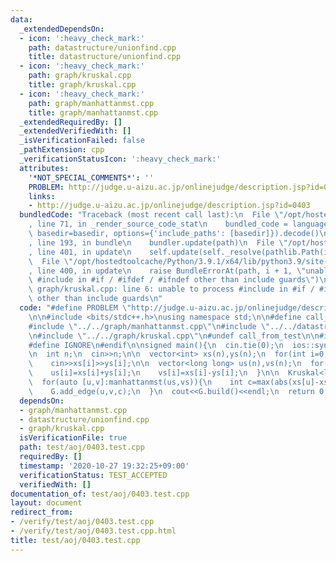 ```yaml
---
data:
  _extendedDependsOn:
  - icon: ':heavy_check_mark:'
    path: datastructure/unionfind.cpp
    title: datastructure/unionfind.cpp
  - icon: ':heavy_check_mark:'
    path: graph/kruskal.cpp
    title: graph/kruskal.cpp
  - icon: ':heavy_check_mark:'
    path: graph/manhattanmst.cpp
    title: graph/manhattanmst.cpp
  _extendedRequiredBy: []
  _extendedVerifiedWith: []
  _isVerificationFailed: false
  _pathExtension: cpp
  _verificationStatusIcon: ':heavy_check_mark:'
  attributes:
    '*NOT_SPECIAL_COMMENTS*': ''
    PROBLEM: http://judge.u-aizu.ac.jp/onlinejudge/description.jsp?id=0403
    links:
    - http://judge.u-aizu.ac.jp/onlinejudge/description.jsp?id=0403
  bundledCode: "Traceback (most recent call last):\n  File \"/opt/hostedtoolcache/Python/3.9.1/x64/lib/python3.9/site-packages/onlinejudge_verify/documentation/build.py\"\
    , line 71, in _render_source_code_stat\n    bundled_code = language.bundle(stat.path,\
    \ basedir=basedir, options={'include_paths': [basedir]}).decode()\n  File \"/opt/hostedtoolcache/Python/3.9.1/x64/lib/python3.9/site-packages/onlinejudge_verify/languages/cplusplus.py\"\
    , line 193, in bundle\n    bundler.update(path)\n  File \"/opt/hostedtoolcache/Python/3.9.1/x64/lib/python3.9/site-packages/onlinejudge_verify/languages/cplusplus_bundle.py\"\
    , line 401, in update\n    self.update(self._resolve(pathlib.Path(included), included_from=path))\n\
    \  File \"/opt/hostedtoolcache/Python/3.9.1/x64/lib/python3.9/site-packages/onlinejudge_verify/languages/cplusplus_bundle.py\"\
    , line 400, in update\n    raise BundleErrorAt(path, i + 1, \"unable to process\
    \ #include in #if / #ifdef / #ifndef other than include guards\")\nonlinejudge_verify.languages.cplusplus_bundle.BundleErrorAt:\
    \ graph/kruskal.cpp: line 6: unable to process #include in #if / #ifdef / #ifndef\
    \ other than include guards\n"
  code: "#define PROBLEM \"http://judge.u-aizu.ac.jp/onlinejudge/description.jsp?id=0403\"\
    \n\n#include <bits/stdc++.h>\nusing namespace std;\n\n#define call_from_test\n\
    #include \"../../graph/manhattanmst.cpp\"\n#include \"../../datastructure/unionfind.cpp\"\
    \n#include \"../../graph/kruskal.cpp\"\n#undef call_from_test\n\n#ifdef SANITIZE\n\
    #define IGNORE\n#endif\n\nsigned main(){\n  cin.tie(0);\n  ios::sync_with_stdio(0);\n\
    \n  int n;\n  cin>>n;\n\n  vector<int> xs(n),ys(n);\n  for(int i=0;i<n;i++)\n\
    \    cin>>xs[i]>>ys[i];\n\n  vector<long long> us(n),vs(n);\n  for(int i=0;i<n;i++){\n\
    \    us[i]=xs[i]+ys[i];\n    vs[i]=xs[i]-ys[i];\n  }\n\n  Kruskal<long long> G(n);\n\
    \  for(auto [u,v]:manhattanmst(us,vs)){\n    int c=max(abs(xs[u]-xs[v]),abs(ys[u]-ys[v]));\n\
    \    G.add_edge(u,v,c);\n  }\n  cout<<G.build()<<endl;\n  return 0;\n}\n"
  dependsOn:
  - graph/manhattanmst.cpp
  - datastructure/unionfind.cpp
  - graph/kruskal.cpp
  isVerificationFile: true
  path: test/aoj/0403.test.cpp
  requiredBy: []
  timestamp: '2020-10-27 19:32:25+09:00'
  verificationStatus: TEST_ACCEPTED
  verifiedWith: []
documentation_of: test/aoj/0403.test.cpp
layout: document
redirect_from:
- /verify/test/aoj/0403.test.cpp
- /verify/test/aoj/0403.test.cpp.html
title: test/aoj/0403.test.cpp
---
```

